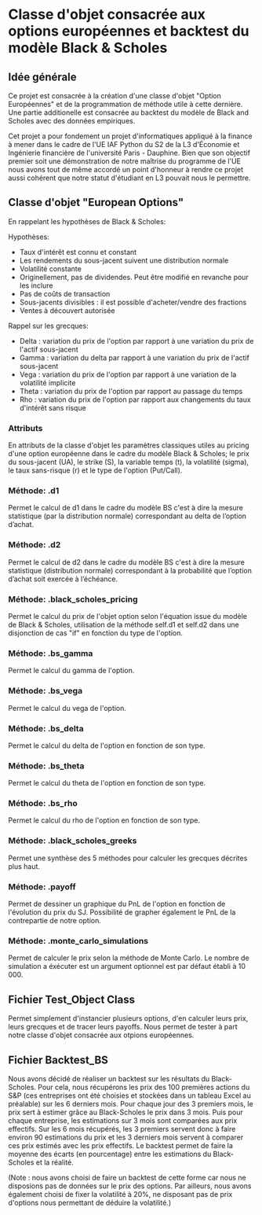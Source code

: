 # Classe d'objet consacrée aux options européennes et backtest du modèle Black & Scholes

## Idée générale

Ce projet est consacrée à la création d'une classe d'objet "Option Européennes" et de la programmation de méthode utile à cette dernière. Une partie additionelle est consacrée au backtest du modèle de Black and Scholes avec des données empiriques. 

Cet projet a pour fondement un projet d'informatiques appliqué à la finance à mener dans le cadre de l'UE IAF Python du S2 de la L3 d'Économie et Ingénierie financière de l'université Paris - Dauphine. Bien que son objectif premier soit une démonstration de notre maîtrise du programme de l'UE nous avons tout de même accordé un point d'honneur à rendre ce projet aussi cohérent que notre statut d'étudiant en L3 pouvait nous le permettre.

## Classe d'objet "European Options"

En rappelant les hypothèses de Black & Scholes:

Hypothèses:

* Taux d'intérêt est connu et constant
* Les rendements du sous-jacent suivent une distribution normale
* Volatilité constante
* Originellement, pas de dividendes. Peut être modifié en revanche pour les inclure
* Pas de coûts de transaction
* Sous-jacents divisibles : il est possible d'acheter/vendre des fractions
* Ventes à découvert autorisée

Rappel sur les grecques:

* Delta : variation du prix de l'option par rapport à une variation du prix de l'actif sous-jacent
* Gamma : variation du delta par rapport à une variation du prix de l'actif sous-jacent
* Vega : variation du prix de l'option par rapport à une variation de la volatilité implicite
* Theta : variation du prix de l'option par rapport au passage du temps
* Rho : variation du prix de l'option par rapport aux changements du taux d'intérêt sans risque

### Attributs 

En attributs de la classe d'objet les paramètres classiques utiles au pricing d'une option européenne dans le cadre du modèle Black & Scholes; le prix du sous-jacent (UA), le strike (S), la variable temps (t), la volatilité (sigma), le taux sans-risque (r) et le type de l'option (Put/Call).

### Méthode: .d1

Permet le calcul de d1 dans le cadre du modèle BS c'est à dire la mesure statistique (par la distribution normale) correspondant au delta de l’option d’achat.

### Méthode: .d2

Permet le calcul de d2 dans le cadre du modèle BS c'est à dire  la mesure statistique (distribution normale) correspondant à la probabilité que l’option d’achat soit exercée à l’échéance.

### Méthode: .black_scholes_pricing

Permet le calcul du prix de l'objet option selon l'équation issue du modèle de Black & Scholes, utilisation de la méthode self.d1 et self.d2 dans une disjonction de cas "if" en fonction du type de l'option. 

### Méthode: .bs_gamma 

Permet le calcul du gamma de l'option.

### Méthode: .bs_vega 

Permet le calcul du vega de l'option.

### Méthode: .bs_delta

Permet le calcul du delta de l'option en fonction de son type.

### Méthode: .bs_theta

Permet le calcul du theta de l'option en fonction de son type.

### Méthode: .bs_rho

Permet le calcul du rho de l'option en fonction de son type.

### Méthode: .black_scholes_greeks

Permet une synthèse des 5 méthodes pour calculer les grecques décrites plus haut.

### Méthode: .payoff

Permet de dessiner un graphique du PnL de l'option en fonction de l'évolution du prix du SJ. Possibilité de grapher également le PnL de la contrepartie de notre option. 

### Méthode: .monte_carlo_simulations

Permet de calculer le prix selon la méthode de Monte Carlo. Le nombre de simulation a éxécuter est un argument optionnel est par défaut établi à 10 000.

## Fichier Test_Object Class

Permet simplement d'instancier plusieurs options, d'en calculer leurs prix, leurs grecques et de tracer leurs payoffs. Nous permet de tester à part notre classe d'objet consacrée aux otpions européennes. 

## Fichier Backtest_BS

Nous avons décidé de réaliser un backtest sur les résultats du Black-Scholes. Pour cela, nous récupérons les prix des 100 premières actions du S&P (ces entreprises ont été choisies et stockées dans un tableau Excel au préalable) sur les 6 derniers mois. Pour chaque jour des 3 premiers mois, le prix sert à estimer grâce au Black-Scholes le prix dans 3 mois. Puis pour chaque entreprise, les estimations sur 3 mois sont comparées aux prix effectifs. Sur les 6 mois récupérés, les 3 premiers servent donc à faire environ 90 estimations du prix et les 3 derniers mois servent à comparer ces prix estimés avec les prix effectifs. Le backtest permet de faire la moyenne des écarts (en pourcentage) entre les estimations du Black-Scholes et la réalité. 

(Note : nous avons choisi de faire un backtest de cette forme car nous ne disposions pas de données sur le prix des options. Par ailleurs, nous avons également choisi de fixer la volatilité à 20%, ne disposant pas de prix d'options nous permettant de déduire la volatilité.)